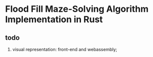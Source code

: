 # Flood Fill Maze-Solving Algorithm Implementation in Rust

## todo
1. visual representation: front-end and webassembly;
